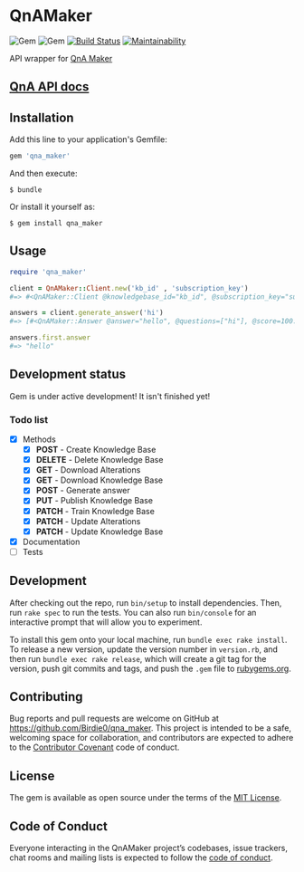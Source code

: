 # QnAMaker

![Gem](https://img.shields.io/gem/v/qna_maker.svg)
![Gem](https://img.shields.io/gem/dt/qna_maker.svg)
[![Build Status](https://travis-ci.org/Birdie0/qna_maker.svg?branch=master)](https://travis-ci.org/Birdie0/qna_maker)
[![Maintainability](https://api.codeclimate.com/v1/badges/96bf3ebcfe21cd1b9359/maintainability)](https://codeclimate.com/github/Birdie0/qna_maker/maintainability)

API wrapper for [QnA Maker](https://qnamaker.ai)

## [QnA API docs](https://westus.dev.cognitive.microsoft.com/docs/services/58994a073d9e04097c7ba6fe)

## Installation

Add this line to your application's Gemfile:

```ruby
gem 'qna_maker'
```

And then execute:

    $ bundle

Or install it yourself as:

    $ gem install qna_maker

## Usage

```ruby
require 'qna_maker'

client = QnAMaker::Client.new('kb_id' , 'subscription_key')
#=> #<QnAMaker::Client @knowledgebase_id="kb_id", @subscription_key="subscription_key", ...>

answers = client.generate_answer('hi')
#=> [#<QnAMaker::Answer @answer="hello", @questions=["hi"], @score=100.0>]

answers.first.answer
#=> "hello"
```

## Development status

Gem is under active development! It isn't finished yet!

### Todo list

* [x] Methods
  * [x] **POST** - Create Knowledge Base
  * [x] **DELETE** - Delete Knowledge Base
  * [x] **GET** - Download Alterations
  * [x] **GET** - Download Knowledge Base
  * [x] **POST** - Generate answer
  * [x] **PUT** - Publish Knowledge Base
  * [x] **PATCH** - Train Knowledge Base
  * [x] **PATCH** - Update Alterations
  * [x] **PATCH** - Update Knowledge Base
* [x] Documentation
* [ ] Tests

## Development

After checking out the repo, run `bin/setup` to install dependencies. Then, run `rake spec` to run the tests. You can also run `bin/console` for an interactive prompt that will allow you to experiment.

To install this gem onto your local machine, run `bundle exec rake install`. To release a new version, update the version number in `version.rb`, and then run `bundle exec rake release`, which will create a git tag for the version, push git commits and tags, and push the `.gem` file to [rubygems.org](https://rubygems.org).

## Contributing

Bug reports and pull requests are welcome on GitHub at https://github.com/Birdie0/qna_maker. This project is intended to be a safe, welcoming space for collaboration, and contributors are expected to adhere to the [Contributor Covenant](http://contributor-covenant.org) code of conduct.

## License

The gem is available as open source under the terms of the [MIT License](https://opensource.org/licenses/MIT).

## Code of Conduct

Everyone interacting in the QnAMaker project’s codebases, issue trackers, chat rooms and mailing lists is expected to follow the [code of conduct](https://github.com/Birdie0/qna_maker/blob/master/CODE_OF_CONDUCT.md).
